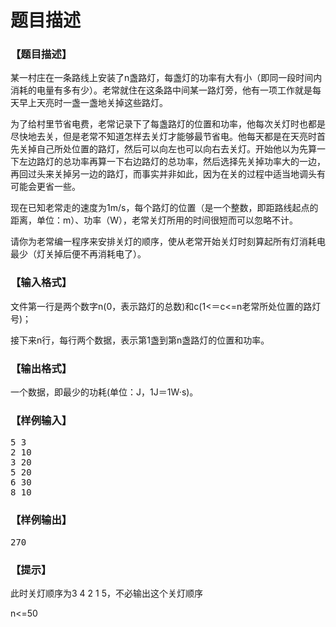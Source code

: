 # 题目描述


<h3>
【题目描述】
</h3>
<p>
某一村庄在一条路线上安装了<span>n</span><span>盏路灯，每盏灯的功率有大有小（即同一段时间内消耗的电量有多有少）。<span>老常</span>就住在这条路中间某一路灯旁，他有一项工作就是每天早上天亮时一盏一盏地关掉这些路灯。</span> 
</p>
<p>
为了给村里节省电费，<span>老常</span>记录下了每盏路灯的位置和功率，他每次关灯时也都是尽快地去关，但是<span>老常</span>不知道怎样去关灯才能够最节省电。他每天都是在天亮时首先关掉自己所处位置的路灯，然后可以向左也可以向右去关灯。开始他以为先算一下左边路灯的总功率再算一下右边路灯的总功率，然后选择先关掉功率大的一边，再回过头来关掉另一边的路灯，而事实并非如此，因为在关的过程中适当地调头有可能会更省一些。
</p>
<p>
现在已知<span>老常</span>走的速度为<span>1m/s</span><span>，每个路灯的位置（是一个整数，即距路线起点的距离，单位：</span><span>m</span><span>）、功率（</span><span>W</span><span>），<span>老常</span>关灯所用的时间很短而可以忽略不计。</span> 
</p>
<p>
请你为老常编一程序来安排关灯的顺序，使从<span>老常</span>开始关灯时刻算起所有灯消耗电最少（灯关掉后便不再消耗电了）。
</p>
<h3>
【输入格式】
</h3>
<p>
文件第一行是两个数字<span>n</span>(0<n<50<span>，表示路灯的总数)和<span>c</span>(1&lt;＝<span>c</span>&lt;=n<span><span>老常</span><span></span>所处位置的路灯号</span>)；</n<50<span> 
</p>
<p>
接下来<span>n</span><span>行，每行两个数据，表示第</span><span>1</span><span>盏到第</span><span>n</span><span>盏路灯的位置和功率。</span>
</p>
<h3>
【输出格式】
</h3>
<p>
一个数据，即最少的功耗(单位：<span>J</span><span>，</span><span>1J</span><span>＝</span><span>1W</span><span>·</span><span>s</span>)。
</p>
<h3>
【样例输入】
</h3>
<pre>5 3
2 10
3 20
5 20
6 30
8 10</pre>
<h3>
【样例输出】
</h3>
<pre>270</pre>
<h3>
【提示】
</h3>
<p>
此时关灯顺序为<span>3 4 2 1 5</span><span>，不必输出这个关灯顺序</span> 
</p>
<p>
n&lt;=50
</p>
